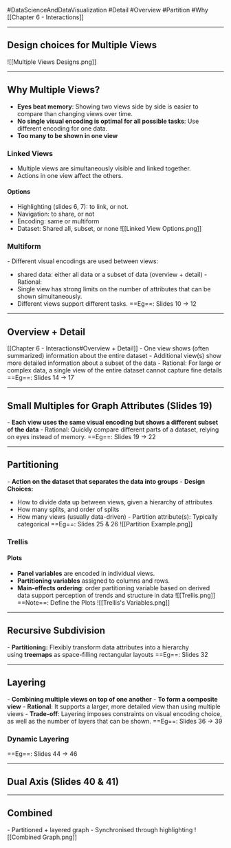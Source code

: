 #DataScienceAndDataVisualization 
#Detail #Overview #Partition #Why
[[Chapter 6 - Interactions]]
___
## Design choices for Multiple Views
![[Multiple Views Designs.png]]
___
## Why Multiple Views?
- **Eyes beat memory**: Showing two views side by side is easier to compare than changing views over time.
- **No single visual encoding is optimal for all possible tasks**: Use different encoding for one data.
- **Too many to be shown in one view**
### Linked Views
- Multiple views are simultaneously visible and linked together.
- Actions in one view affect the others.
#### Options
- Highlighting (slides 6, 7): to link, or not.
- Navigation: to share, or not
- Encoding: same or multiform
- Dataset: Shared all, subset, or none
![[Linked View Options.png]]
### Multiform
\- Different visual encodings are used between views: 
- shared data: either all data or a subset of data (overview + detail)
\- Rational:
- Single view has strong limits on the number of attributes that can be shown simultaneously.
- Different views support different tasks.
==Eg==: Slides 10 → 12
___
## Overview + Detail
[[Chapter 6 - Interactions#Overview + Detail]]
\- One view shows (often summarized) information about the entire dataset
\- Additional view(s) show more detailed information about a subset of the data
\- Rational: For large or complex data, a single view of the entire dataset cannot capture fine details
==Eg==: Slides 14 → 17
___
## Small Multiples for Graph Attributes (Slides 19)
\- **Each view uses the same visual encoding but shows a different subset of the data**
\- Rational: Quickly compare different parts of a dataset, relying on eyes instead of memory.
==Eg==: Slides 19 → 22
___
## Partitioning
\- **Action on the dataset that separates the data into groups**
\- **Design Choices:**
- How to divide data up between views, given a hierarchy of attributes
- How many splits, and order of splits
- How many views (usually data-driven)
\- Partition attribute(s): Typically categorical
==Eg==: Slides 25 & 26
![[Partition Example.png]]
### Trellis
#### Plots
- **Panel variables** are encoded in individual views.
- **Partitioning variables** assigned to columns and rows.
- **Main-effects ordering**: order partitioning variable based on derived data support perception of trends and structure in data
![[Trellis.png]]
==Note==: Define the Plots
![[Trellis's Variables.png]]
____
## Recursive Subdivision
\- **Partitioning:** Flexibly transform data attributes into a hierarchy using **treemaps** as space-filling rectangular layouts
==Eg==: Slides 32
___
## Layering
\- **Combining multiple views on top of one another**
\- **To form a composite view**
\- **Rational**: It supports a larger, more detailed view than using multiple views
\- **Trade-off**: Layering imposes constraints on visual encoding choice, as well as the number of layers that can be shown.
==Eg==: Slides 36 → 39 
### Dynamic Layering
==Eg==: Slides 44 → 46 
___
## Dual Axis (Slides 40 & 41)
___
## Combined
\- Partitioned + layered graph
\- Synchronised through highlighting
![[Combined Graph.png]]